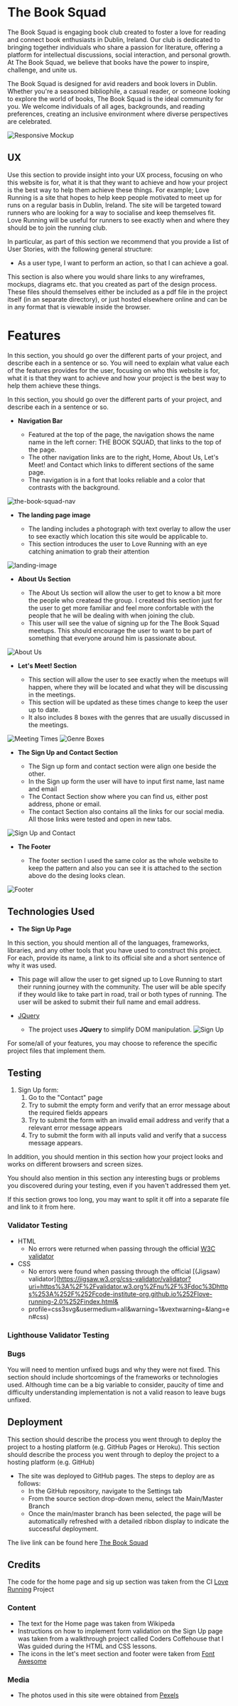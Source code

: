# The Book Squad

The Book Squad is engaging book club created to foster a love for reading and connect book enthusiasts in Dublin, Ireland. Our club is dedicated to bringing together individuals who share a passion for literature, offering a platform for intellectual discussions, social interaction, and personal growth. At The Book Squad, we believe that books have the power to inspire, challenge, and unite us.

The Book Squad is designed for avid readers and book lovers in Dublin. Whether you're a seasoned bibliophile, a casual reader, or someone looking to explore the world of books, The Book Squad is the ideal community for you. We welcome individuals of all ages, backgrounds, and reading preferences, creating an inclusive environment where diverse perspectives are celebrated.

![Responsive Mockup](https://github.com/ruimarnjr/the-book-squad/blob/main/assets/images/the-book-squad.jpg)

## UX

Use this section to provide insight into your UX process, focusing on who this website is for, what it is that they want to achieve and how your project is the best way to help them achieve these things.
For example; Love Running is a site that hopes to help keep people motivated to meet up for runs on a regular basis in Dublin, Ireland. The site will be targeted toward runners who are looking for a way to socialise and keep themselves fit. Love Running will be useful for runners to see exactly when and where they should be to join the running club. 

In particular, as part of this section we recommend that you provide a list of User Stories, with the following general structure:
- As a user type, I want to perform an action, so that I can achieve a goal.

This section is also where you would share links to any wireframes, mockups, diagrams etc. that you created as part of the design process. These files should themselves either be included as a pdf file in the project itself (in an separate directory), or just hosted elsewhere online and can be in any format that is viewable inside the browser. 

# Features
  
In this section, you should go over the different parts of your project, and describe each in a sentence or so. You will need to explain what value each of the features provides for the user, focusing on who this website is for, what it is that they want to achieve and how your project is the best way to help them achieve these things.

In this section, you should go over the different parts of your project, and describe each in a sentence or so.

- __Navigation Bar__

  - Featured at the top of the page, the navigation shows the name name in the left corner: THE BOOK SQUAD, that links to the top of the page.
  - The other navigation links are to the right, Home, About Us, Let's Meet! and Contact which links to different sections of the same page.
  - The navigation is in a font that looks reliable and a color that contrasts with the background.

![the-book-squad-nav](https://github.com/ruimarnjr/the-book-squad/blob/main/assets/images/the-book-squad-nav.jpg)


- __The landing page image__

  - The landing includes a photograph with text overlay to allow the user to see exactly which location this site would be applicable to. 
  - This section introduces the user to Love Running with an eye catching animation to grab their attention

![landing-image](https://github.com/ruimarnjr/the-book-squad/blob/main/assets/images/landing-page-image.jpg)


- __About Us Section__

  - The About Us section will allow the user to get to know a bit more the people who createad the group. I createad this section just for the user to get more familiar and feel more confortable with the people that he will be dealing with when joining the club.
  - This user will see the value of signing up for the The Book Squad meetups. This should encourage the user to want to be part of something that everyone around him is passionate about. 

![About Us](https://github.com/ruimarnjr/the-book-squad/blob/main/assets/images/about-us.jpg)


- __Let's Meet! Section__

  - This section will allow the user to see exactly when the meetups will happen, where they will be located and what they will be discussing in the meetings.
  - This section will be updated as these times change to keep the user up to date.
  - It also includes 8 boxes with the genres that are usually discussed in the meetings. 

![Meeting Times](https://github.com/ruimarnjr/the-book-squad/blob/main/assets/images/lets-meet.jpg)
![Genre Boxes](https://github.com/ruimarnjr/the-book-squad/blob/main/assets/images/genre-boxes.jpg)

- __The Sign Up and Contact Section__
 
  - The Sign up form and contact section were align one beside the other.   
  -  In the Sign up form the user will have to input first name, last name and email
  -  The Contact Section show where you can find us, either post address, phone or email.
  -  The contact Section also contains all the links for our social media. All those links were tested and open in new tabs.

![Sign Up and Contact](https://github.com/ruimarnjr/the-book-squad/blob/main/assets/images/sign-up-and-contact.jpg)

- __The Footer__ 

  - The footer section I used the same color as the whole website to keep the pattern and also you can see it is attached to the section above do the desing looks clean.

![Footer](https://github.com/lucyrush/readme-template/blob/master/media/footer.jpg)


## Technologies Used
- __The Sign Up Page__

In this section, you should mention all of the languages, frameworks, libraries, and any other tools that you have used to construct this project. For each, provide its name, a link to its official site and a short sentence of why it was used.
  - This page will allow the user to get signed up to Love Running to start their running journey with the community. The user will be able specify if they would like to take part in road, trail or both types of running. The user will be asked to submit their full name and email address. 

- [JQuery](https://jquery.com)
    - The project uses **JQuery** to simplify DOM manipulation.
![Sign Up](https://github.com/lucyrush/readme-template/blob/master/media/love_running_signup.png)

For some/all of your features, you may choose to reference the specific project files that implement them.

## Testing 

1. Sign Up form:
    1. Go to the "Contact" page
    2. Try to submit the empty form and verify that an error message about the required fields appears
    3. Try to submit the form with an invalid email address and verify that a relevant error message appears
    4. Try to submit the form with all inputs valid and verify that a success message appears.

In addition, you should mention in this section how your project looks and works on different browsers and screen sizes.

You should also mention in this section any interesting bugs or problems you discovered during your testing, even if you haven't addressed them yet.

If this section grows too long, you may want to split it off into a separate file and link to it from here.


### Validator Testing 

- HTML
  - No errors were returned when passing through the official [W3C validator](https://validator.w3.org/nu/?doc=https%3A%2F%2Fcode-institute-org.github.io%2Flove-running-2.0%2Findex.html)
- CSS
  - No errors were found when passing through the official [(Jigsaw) validator](https://jigsaw.w3.org/css-validator/validator?uri=https%3A%2F%2Fvalidator.w3.org%2Fnu%2F%3Fdoc%3Dhttps%253A%252F%252Fcode-institute-org.github.io%252Flove-running-2.0%252Findex.html&
  - profile=css3svg&usermedium=all&warning=1&vextwarning=&lang=en#css)


### Lighthouse Validator Testing 


### Bugs

You will need to mention unfixed bugs and why they were not fixed. This section should include shortcomings of the frameworks or technologies used. Although time can be a big variable to consider, paucity of time and difficulty understanding implementation is not a valid reason to leave bugs unfixed. 

## Deployment

This section should describe the process you went through to deploy the project to a hosting platform (e.g. GitHub Pages or Heroku).
This section should describe the process you went through to deploy the project to a hosting platform (e.g. GitHub) 

- The site was deployed to GitHub pages. The steps to deploy are as follows: 
  - In the GitHub repository, navigate to the Settings tab 
  - From the source section drop-down menu, select the Main/Master Branch
  - Once the main/master branch has been selected, the page will be automatically refreshed with a detailed ribbon display to indicate the successful deployment. 

The live link can be found here [The Book Squad](<https://ruimarnjr.github.io/the-book-squad/>)


## Credits
The code for the home page and sig up section was taken from the CI [Love Running](https://code-institute-org.github.io/love-running-2.0/index.html) Project

### Content 

- The text for the Home page was taken from Wikipeda
- Instructions on how to implement form validation on the Sign Up page was taken from a walkthrough project called Coders Coffehouse that I Was guided during the HTML and CSS lessons.
- The icons in the let's meet section and footer were taken from [Font Awesome](https://fontawesome.com/)

### Media
- The photos used in this site were obtained from [Pexels](https://www.pexels.com/)



